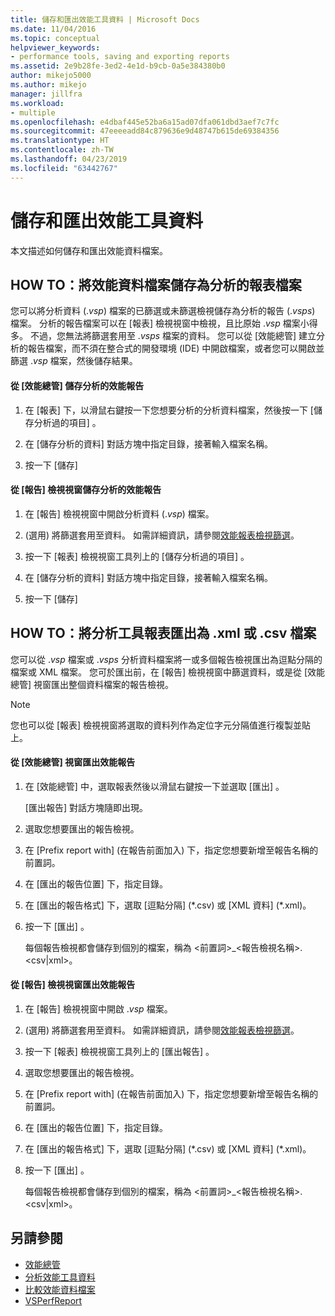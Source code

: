```yaml
---
title: 儲存和匯出效能工具資料 | Microsoft Docs
ms.date: 11/04/2016
ms.topic: conceptual
helpviewer_keywords:
- performance tools, saving and exporting reports
ms.assetid: 2e9b28fe-3ed2-4e1d-b9cb-0a5e384380b0
author: mikejo5000
ms.author: mikejo
manager: jillfra
ms.workload:
- multiple
ms.openlocfilehash: e4dbaf445e52ba6a15ad07dfa061dbd3aef7c7fc
ms.sourcegitcommit: 47eeeeadd84c879636e9d48747b615de69384356
ms.translationtype: HT
ms.contentlocale: zh-TW
ms.lasthandoff: 04/23/2019
ms.locfileid: "63442767"
---
```

# <a name="save-and-export-performance-tools-data"></a>儲存和匯出效能工具資料
本文描述如何儲存和匯出效能資料檔案。

## <a name="how-to-save-performance-data-files-as-analyzed-report-files"></a>HOW TO：將效能資料檔案儲存為分析的報表檔案
 您可以將分析資料 (.*vsp*) 檔案的已篩選或未篩選檢視儲存為分析的報告 (.*vsps*) 檔案。 分析的報告檔案可以在 [報表] 檢視視窗中檢視，且比原始 .*vsp* 檔案小得多。 不過，您無法將篩選套用至 .*vsps* 檔案的資料。 您可以從 [效能總管] 建立分析的報告檔案，而不須在整合式的開發環境 (IDE) 中開啟檔案，或者您可以開啟並篩選 .*vsp* 檔案，然後儲存結果。

#### <a name="to-save-an-analyzed-performance-report-from-the-performance-explorer"></a>從 [效能總管] 儲存分析的效能報告

1. 在 [報表] 下，以滑鼠右鍵按一下您想要分析的分析資料檔案，然後按一下 [儲存分析過的項目] 。

2. 在 [儲存分析的資料]  對話方塊中指定目錄，接著輸入檔案名稱。

3. 按一下 [儲存] 

#### <a name="to-save-an-analyzed-performance-report-from-the-report-view-window"></a>從 [報告] 檢視視窗儲存分析的效能報告

1. 在 [報告] 檢視視窗中開啟分析資料 (.*vsp*) 檔案。

2. (選用) 將篩選套用至資料。 如需詳細資訊，請參閱[效能報表檢視篩選](../profiling/performance-report-view-filter.md)。

3. 按一下 [報表] 檢視視窗工具列上的 [儲存分析過的項目]  。

4. 在 [儲存分析的資料]  對話方塊中指定目錄，接著輸入檔案名稱。

5. 按一下 [儲存] 

## <a name="how-to-export-profiling-tools-reports-to-an-xml-or-csv-file"></a>HOW TO：將分析工具報表匯出為 .xml 或 .csv 檔案
 您可以從 .*vsp* 檔案或 .*vsps* 分析資料檔案將一或多個報告檢視匯出為逗點分隔的檔案或 XML 檔案。 您可於匯出前，在 [報告] 檢視視窗中篩選資料，或是從 [效能總管]  視窗匯出整個資料檔案的報告檢視。

> [!NOTE]
> 您也可以從 [報表] 檢視視窗將選取的資料列作為定位字元分隔值進行複製並貼上。

#### <a name="to-export-performance-reports-from-the-performance-explorer-window"></a>從 [效能總管] 視窗匯出效能報告

1. 在 [效能總管] 中，選取報表然後以滑鼠右鍵按一下並選取 [匯出] 。

     [匯出報告]  對話方塊隨即出現。

2. 選取您想要匯出的報告檢視。

3. 在 [Prefix report with] (在報告前面加入) 下，指定您想要新增至報告名稱的前置詞。

4. 在 [匯出的報告位置] 下，指定目錄。

5. 在 [匯出的報告格式] 下，選取 [逗點分隔] (\*.csv\) 或 [XML 資料] (\*.xml\)。

6. 按一下 [匯出] 。

     每個報告檢視都會儲存到個別的檔案，稱為 \<前置詞>_\<報告檢視名稱>.\<csv&#124;xml>。

#### <a name="to-export-performance-reports-from-the-report-view-window"></a>從 [報告] 檢視視窗匯出效能報告

1. 在 [報告] 檢視視窗中開啟 .*vsp* 檔案。

2. (選用) 將篩選套用至資料。 如需詳細資訊，請參閱[效能報表檢視篩選](../profiling/performance-report-view-filter.md)。

3. 按一下 [報表] 檢視視窗工具列上的 [匯出報告]  。

4. 選取您想要匯出的報告檢視。

5. 在 [Prefix report with] (在報告前面加入) 下，指定您想要新增至報告名稱的前置詞。

6. 在 [匯出的報告位置] 下，指定目錄。

7. 在 [匯出的報告格式] 下，選取 [逗點分隔] (\*.csv) 或 [XML 資料] (\*.xml)。

8. 按一下 [匯出] 。

     每個報告檢視都會儲存到個別的檔案，稱為 \<前置詞>_\<報告檢視名稱>.\<csv&#124;xml>。

## <a name="see-also"></a>另請參閱
- [效能總管](../profiling/performance-explorer.md)
- [分析效能工具資料](../profiling/analyzing-performance-tools-data.md)
- [比較效能資料檔案](../profiling/comparing-performance-data-files.md)
- [VSPerfReport](../profiling/vsperfreport.md)
